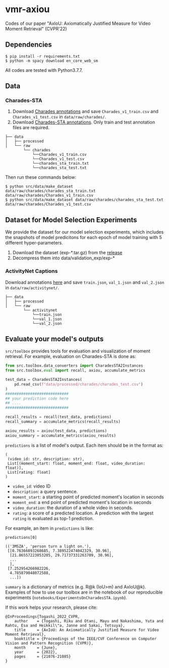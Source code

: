 vmr-axiou
==============================

Codes of our paper "AxIoU: Axiomatically Justified Measure for Video Moment Retrieval" (CVPR'22)

## Dependencies
```shell
$ pip install -r requirements.txt
$ python -m spacy download en_core_web_sm
```
All codes are tested with Python3.7.7.

## Data

### Charades-STA

1. Download [Charades annotations](http://ai2-website.s3.amazonaws.com/data/Charades.zip) and save `Charades_v1_train.csv` and `Charades_v1_test.csv` in `data/raw/charades/`.
2. Download [Charades-STA annotations](https://github.com/jiyanggao/TALL#charades-sta-anno-download). Only train and test annotation files are required.

```
├── data
│   ├── processed
│   └── raw
        └── charades
            └──Charades_v1_train.csv
            └──Charades_v1_test.csv
            └──charades_sta_train.txt
            └──charades_sta_test.txt
```

Then run these commands below:

```shell
$ python src/data/make_dataset data/raw/charades/charades_sta_train.txt data/raw/charades/Charades_v1_train.csv 
$ python src/data/make_dataset data/raw/charades/charades_sta_test.txt data/raw/charades/Charades_v1_test.csv
```

## Dataset for Model Selection Experiments
We provide the dataset for our model selection experiments, which includes the snapshots of model predicitons for each epoch of model training with 5 different hyper-parameters. 
1. Download the dataset (exp-*.tar.gz) from the [release](https://github.com/riktor/vmr-axiou/releases/tag/dataset)
2. Decompress them into data/validation_exp/exp-*


### ActivityNet Captions
Download annotations [here](https://cs.stanford.edu/people/ranjaykrishna/densevid/captions.zip) and save `train.json`, `val_1.json` and `val_2.json` in `data/raw/activitynet/`.

```
├── data
│   ├── processed
│   └── raw
        └── activitynet
            └──train.json
            └──val_1.json
            └──val_2.json
```

## Evaluate your model's outputs

`src/toolbox` provides tools for evaluation and visualization of moment retrieval.
For example, evaluation on Charades-STA is done as:

```python
from src.toolbox.data_converters import CharadesSTA2Instances
from src.toolbox.eval import recall, axiou, accumulate_metrics

test_data = CharadesSTA2Instances(
    pd.read_csv(f"data/processed/charades/charades_test.csv")
)
############################
## your prediction code here
## ....
############################

recall_results = recall(test_data, predictions)
recall_summary = accumulate_metrics(recall_results)

axiou_results = axiou(test_data, predictions)
axiou_summary = accumulate_metrics(axiou_results)
```
`predictions` is a list of model's output.
Each item should be in the format as:
```
(
 (video_id: str, description: str),
 List[(moment_start: float, moment_end: float, video_duration: float)],
 List[rating: float]
)
```
- `video_id`: video ID
- `description`: a query sentence. 
- `moment_start`: a starting point of predicted moment's location in seconds
- `moment_end`: a end point of predicted moment's location in seconds
- `video_duration`: the duration of a whole video in seconds.
- `rating`: a score of a predicted location. A prediction with the largest `rating` is evaluated as top-1 prediction.

For example, an item in `predictions` is like:
```
predictions[0]

(('3MSZA', 'person turn a light on.'),
 [[0.76366093268685, 7.389522474042329, 30.96],
  [21.86557223053205, 29.71737331263709, 30.96],
  ...
  ],
 [7.252954266982226,
  4.785879048072588,
  ...])
```

`summary` is a dictionary of metrics (e.g. R@k (IoU>m) and AxIoU@k).
Examples of how to use our toolbox are in the notebook of our reproducible experiments (`notebooks/ExperimentsOnCharadesSTA.ipynb`).

If this work helps your research, please cite:
```
@InProceedings{Togashi_2022_CVPR,
    author    = {Togashi, Riku and Otani, Mayu and Nakashima, Yuta and Rahtu, Esa and Heikkil\"a, Janne and Sakai, Tetsuya},
    title     = {AxIoU: An Axiomatically Justified Measure for Video Moment Retrieval},
    booktitle = {Proceedings of the IEEE/CVF Conference on Computer Vision and Pattern Recognition (CVPR)},
    month     = {June},
    year      = {2022},
    pages     = {21076-21085}
}
```
